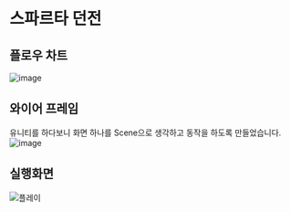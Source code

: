 # 스파르타 던전 

## 플로우 차트
![image](https://github.com/NFUE2/SpartaDungeon/assets/96811655/473dfbeb-c71b-4e2f-b9f0-e4081b8d0ec3)



## 와이어 프레임

유니티를 하다보니 화면 하나를 Scene으로 생각하고 동작을 하도록 만들었습니다.
![image](https://github.com/NFUE2/SpartaDungeon/assets/96811655/f4edc9c4-5d26-4a00-8120-360fddbf1bbd)

## 실행화면

![플레이](https://github.com/NFUE2/SpartaDungeon/assets/96811655/4935d91c-3262-44fd-8016-ba88ea8bf03a)
